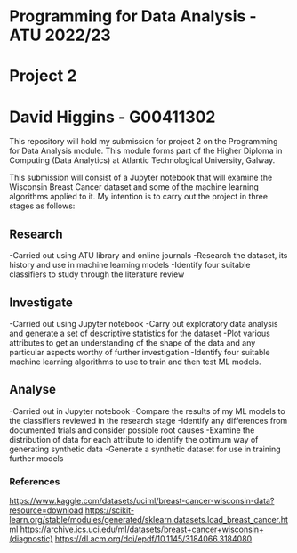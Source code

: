 # Programming for Data Analysis - ATU 2022/23

# Project 2

# David Higgins - G00411302

This repository will hold my submission for project 2 on the Programming for Data Analysis module. This module forms part of the Higher Diploma in Computing (Data Analytics) at Atlantic Technological University, Galway.

This submission will consist of a Jupyter notebook that will examine the Wisconsin Breast Cancer dataset and some of the machine learning algorithms applied to it. My intention is to carry out the project in three stages as follows:

## Research

-Carried out using ATU library and online journals
-Research the dataset, its history and use in machine learning models
-Identify four suitable classifiers to study through the literature review

## Investigate

-Carried out using Jupyter notebook
-Carry out exploratory data analysis and generate a set of descriptive statistics for the dataset
-Plot various attributes to get an understanding of the shape of the data and any particular aspects worthy of further investigation
-Identify four suitable machine learning algorithms to use to train and then test ML models.


## Analyse

-Carried out in Jupyter notebook
-Compare the results of my ML models to the classifiers reviewed in the research stage
-Identify any differences from documented trials and consider possible root causes
-Examine the distribution of data for each attribute to identify the optimum way of generating synthetic data
-Generate a synthetic dataset for use in training further models

### References
https://www.kaggle.com/datasets/uciml/breast-cancer-wisconsin-data?resource=download
https://scikit-learn.org/stable/modules/generated/sklearn.datasets.load_breast_cancer.html
https://archive.ics.uci.edu/ml/datasets/breast+cancer+wisconsin+(diagnostic)
https://dl.acm.org/doi/epdf/10.1145/3184066.3184080